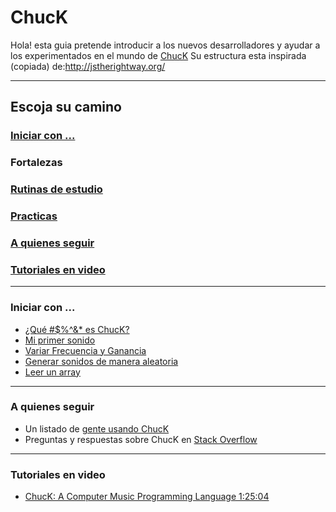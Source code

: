 ChucK
=================

Hola! esta guia pretende introducir a los nuevos desarrolladores y ayudar a los experimentados en el mundo de [ChucK](http://chuck.cs.princeton.edu/)
Su estructura esta inspirada (copiada) de:http://jstherightway.org/

---
## Escoja su camino

### [Iniciar con ...](https://github.com/son0p/introduccionChucK/blob/master/README.md#iniciar-con--1)
### Fortalezas
### [Rutinas de estudio](rutinasDeEstudio.md)
### [Practicas](practicas.md)
### [A quienes seguir](https://github.com/son0p/introduccionChucK#a-quienes-seguir-1)
### [Tutoriales en video](https://github.com/son0p/introduccionChucK#tutoriales-en-video-1)

















---

### Iniciar con ...
* [¿Qué #$%^&* es ChucK?](divulgacion.md)
* [Mi primer sonido](001primerSonido.ck)
* [Variar Frecuencia y Ganancia](002variarFrecuenciaGanancia.ck)
* [Generar sonidos de manera aleatoria](200aleatoriaFrecuencia.ck)
* [Leer un array](300arrayTonos.ck)


















---

### A quienes seguir
* Un listado de [gente usando ChucK](http://wiki.cs.princeton.edu/index.php/ChucK/Users)
* Preguntas y respuestas sobre ChucK en [Stack Overflow](http://stackoverflow.com/questions/tagged/chuck)












---

### Tutoriales en video

* [ChucK: A Computer Music Programming Language 1:25:04](http://youtu.be/2rpk461T6l4)

